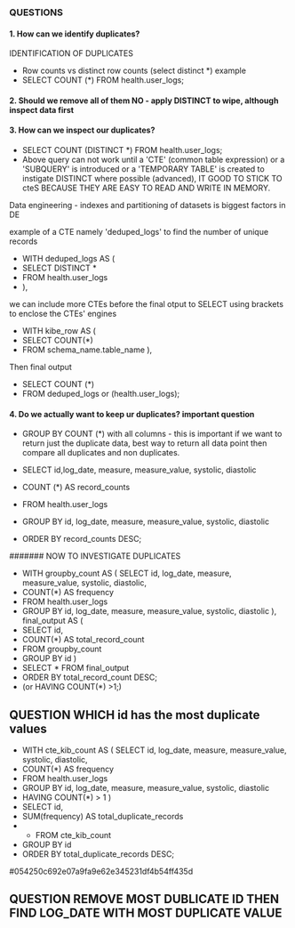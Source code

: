 ### QUESTIONS
#### 1. How can we identify duplicates?
IDENTIFICATION OF DUPLICATES
- Row counts vs distinct row counts (select distinct *)
example 
- SELECT COUNT (*) FROM health.user_logs;

#### 2. Should we remove all of them NO - apply DISTINCT to wipe, although inspect data first
#### 3. How can we inspect our duplicates? 
- SELECT COUNT (DISTINCT *) FROM health.user_logs; 
- Above query can not work until a 'CTE' (common table expression) or a 'SUBQUERY' is introduced or a 'TEMPORARY TABLE' is created to instigate DISTINCT where possible (advanced), IT GOOD TO STICK TO cteS BECAUSE THEY ARE EASY TO READ AND WRITE IN MEMORY.


Data engineering - indexes and partitioning of datasets is biggest factors in DE

example of a CTE namely 'deduped_logs' to find the number of unique records

- WITH deduped_logs AS (
- SELECT DISTINCT *
- FROM health.user_logs
- ),

we can include more CTEs before the final otput to SELECT using brackets to enclose the CTEs' engines
- WITH kibe_row AS (
- SELECT COUNT(*)
- FROM schema_name.table_name
),

Then 
final output
- SELECT COUNT (*)
- FROM deduped_logs or (health.user_logs);


#### 4. Do we actually want to keep ur duplicates? important question
- GROUP BY COUNT (*) with all columns - this is important if we want to return just the duplicate data,
best way to return all data point then compare all duplicates and non duplicates.

- SELECT id,log_date, measure, measure_value, systolic, diastolic
- COUNT (*) AS record_counts
- FROM health.user_logs
- GROUP BY id, log_date, measure, measure_value, systolic, diastolic
- ORDER BY record_counts DESC;

####### NOW TO INVESTIGATE DUPLICATES
- WITH groupby_count AS (
SELECT 
id,
log_date, 
measure, 
measure_value, 
systolic, 
diastolic,
- COUNT(*) AS frequency
- FROM health.user_logs
- GROUP BY 
id, 
log_date, 
measure, 
measure_value, 
systolic, 
diastolic
),
final_output AS (
- SELECT
id, 
- COUNT(*) AS total_record_count
- FROM groupby_count
- GROUP BY id
) 
- SELECT * FROM final_output
- ORDER BY total_record_count DESC;
- (or HAVING COUNT(*) >1;)

## QUESTION WHICH id has the most duplicate values
- WITH cte_kib_count AS (
SELECT 
id,
log_date, 
measure, 
measure_value, 
systolic, 
diastolic,
- COUNT(*) AS frequency
- FROM health.user_logs
- GROUP BY 
id, 
log_date, 
measure, 
measure_value, 
systolic, 
diastolic
- HAVING COUNT(*) > 1
)
- SELECT
id, 
- SUM(frequency) AS total_duplicate_records
- - FROM cte_kib_count
- GROUP BY id
- ORDER BY total_duplicate_records DESC;

#054250c692e07a9fa9e62e345231df4b54ff435d
## QUESTION REMOVE MOST DUBLICATE ID THEN FIND LOG_DATE WITH MOST DUPLICATE VALUE
